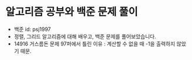 # 알고리즘 공부와 백준 문제 풀이 
- 백준 id: psj1997 
- 정렬, 그리드 알고리즘에 대해 배우고, 백준 문제를 풀어보았습니다.
- 14916 거스름돈 문제 97퍼에서 틀린 이유 : 계산할 수 없을 때 -1을 출력하지 않았기 때문.
